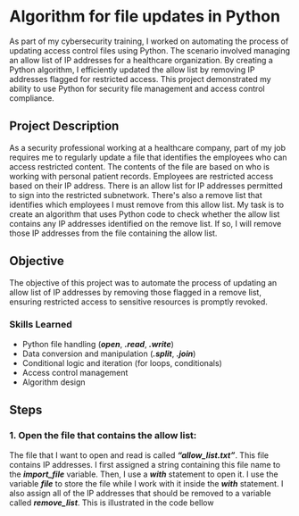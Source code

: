 # Algorithm for file updates in Python

As part of my cybersecurity training, I worked on automating the process of updating access control files using Python. The scenario involved managing an allow list of IP addresses for a healthcare organization. By creating a Python algorithm, I efficiently updated the allow list by removing IP addresses flagged for restricted access. This project demonstrated my ability to use Python for security file management and access control compliance.

## Project Description

As a security professional working at a healthcare company,  part of my job requires me to regularly update a file that identifies the employees who can access restricted content. The contents of the file are based on who is working with personal patient records. Employees are restricted access based on their IP address. There is an allow list for IP addresses permitted to sign into the restricted subnetwork. There's also a remove list that identifies which employees I must remove from this allow list.
My task is to create an algorithm that uses Python code to check whether the allow list contains any IP addresses identified on the remove list. If so, I will remove those IP addresses from the file containing the allow list.

## Objective

The objective of this project was to automate the process of updating an allow list of IP addresses by removing those flagged in a remove list, ensuring restricted access to sensitive resources is promptly revoked.

### Skills Learned

- Python file handling (**_open_**, **_.read_**, **_.write_**)
- Data conversion and manipulation (**_.split_**, **_.join_**)
- Conditional logic and iteration (for loops, conditionals)
- Access control management
- Algorithm design

## Steps
### 1. Open the file that contains the allow list:
The file that I want to open and read is called **_“allow_list.txt”_**. This file contains IP addresses. 
I first assigned a string containing this file name to the **_import_file_** variable. Then, I use a **_with_** statement to open it. I use the variable **_file_** to store the file while I work with it inside the **_with_** statement. I also assign all of the IP addresses that should be removed to a variable called **_remove_list_**. This is illustrated in the code bellow

